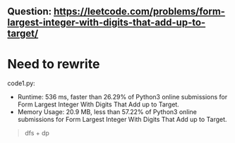 ## Question: https://leetcode.com/problems/form-largest-integer-with-digits-that-add-up-to-target/

# Need to rewrite

code1.py:
* Runtime: 536 ms, faster than 26.29% of Python3 online submissions for Form Largest Integer With Digits That Add up to Target.
* Memory Usage: 20.9 MB, less than 57.22% of Python3 online submissions for Form Largest Integer With Digits That Add up to Target.
> dfs + dp